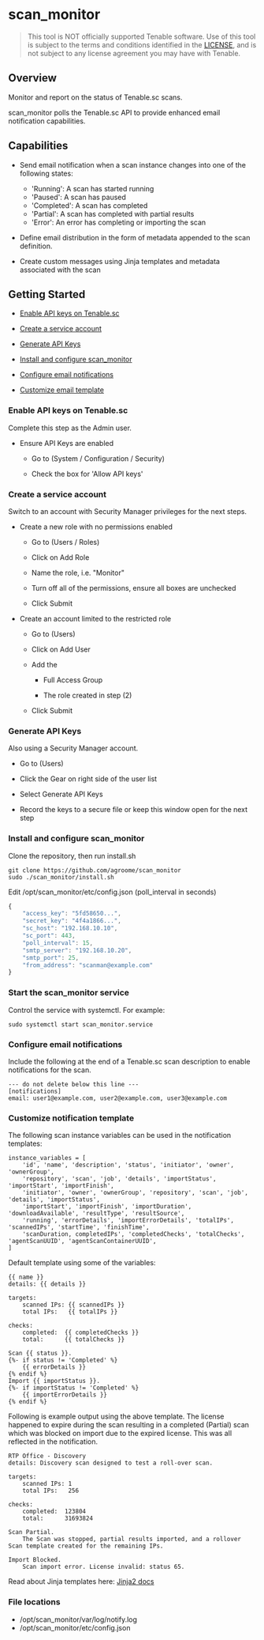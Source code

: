 # scan_monitor

> This tool is NOT officially supported Tenable software. Use of this tool is subject to the terms and conditions 
> identified in the [LICENSE](LICENSE),  and is not subject to any license agreement you may have with Tenable.

## Overview
Monitor and report on the status of Tenable.sc scans. 

scan_monitor polls the Tenable.sc API to provide enhanced email notification capabilities. 

## Capabilities

- Send email notification when a scan instance changes into one of the following states: 
  - 'Running': A scan has started running
  - 'Paused': A scan has paused 
  - 'Completed': A scan has completed
  - 'Partial': A scan has completed with partial results
  - 'Error': An error has completing or importing the scan
 
- Define email distribution in the form of metadata appended to the scan definition.

- Create custom messages using Jinja templates and metadata associated with the scan
 

## Getting Started

- [Enable API keys on Tenable.sc](#enable-api-keys-on-tenablesc)

- [Create a service account](#create-a-service-account)

- [Generate API Keys](#generate-api-keys)

- [Install and configure scan_monitor](#install-and-configure-scan_monitor)

- [Configure email notifications](#configure-email-notifications)

- [Customize email template](#configure-email-notifications)


### Enable API keys on Tenable.sc

Complete this step as the Admin user.

- Ensure API Keys are enabled

    - Go to (System / Configuration / Security)
    
    - Check the box for 'Allow API keys'
   
### Create a service account
Switch to an account with Security Manager privileges for the next steps.

- Create a new role with no permissions enabled 

    - Go to (Users / Roles)
    
    - Click on Add Role
    
    - Name the role, i.e. "Monitor"
    
    - Turn off all of the permissions, ensure all boxes are unchecked
    
    - Click Submit
    
- Create an account limited to the restricted role

    - Go to (Users)
    
    - Click on Add User
    
    - Add the 
        - Full Access Group 
        
        - The role created in step (2)
    
    - Click Submit
    
    
### Generate API Keys
Also using a Security Manager account.
 - Go to (Users)
    
 - Click the Gear on right side of the user list
    
 - Select Generate API Keys
    
 - Record the keys to a secure file or keep this window open for the next step

### Install and configure scan_monitor
Clone the repository, then run install.sh
```
git clone https://github.com/agroome/scan_monitor 
sudo ./scan_monitor/install.sh
```

Edit /opt/scan_monitor/etc/config.json (poll_interval in seconds)
```javascript
{
    "access_key": "5fd58650...",
    "secret_key": "4f4a1866...",
    "sc_host": "192.168.10.10",
    "sc_port": 443,
    "poll_interval": 15,
    "smtp_server": "192.168.10.20",
    "smtp_port": 25,
    "from_address": "scanman@example.com"
}
```

### Start the scan_monitor service
Control the service with systemctl. For example:
```
sudo systemctl start scan_monitor.service
```

### Configure email notifications 
Include the following at the end of a Tenable.sc scan description to enable notifications for the scan.

```
--- do not delete below this line ---
[notifications]
email: user1@example.com, user2@example.com, user3@example.com 
```

### Customize notification template
The following scan instance variables can be used in the notification templates:
```
instance_variables = [
    'id', 'name', 'description', 'status', 'initiator', 'owner', 'ownerGroup',
    'repository', 'scan', 'job', 'details', 'importStatus', 'importStart', 'importFinish',
    'initiator', 'owner', 'ownerGroup', 'repository', 'scan', 'job', 'details', 'importStatus',
    'importStart', 'importFinish', 'importDuration', 'downloadAvailable', 'resultType', 'resultSource',
    'running', 'errorDetails', 'importErrorDetails', 'totalIPs', 'scannedIPs', 'startTime', 'finishTime',
    'scanDuration, completedIPs', 'completedChecks', 'totalChecks', 'agentScanUUID', 'agentScanContainerUUID',
]
```

Default template using some of the variables:
```
{{ name }}
details: {{ details }}

targets:
    scanned IPs: {{ scannedIPs }}
    total IPs:   {{ totalIPs }}

checks:
    completed:  {{ completedChecks }}
    total:      {{ totalChecks }}

Scan {{ status }}.
{%- if status != 'Completed' %}
    {{ errorDetails }}
{% endif %}
Import {{ importStatus }}.
{%- if importStatus != 'Completed' %}
    {{ importErrorDetails }}
{% endif %}
```
Following is example output using the above template. The license happened to expire during the scan resulting 
in a completed (Partial) scan which was blocked on import due to the expired license. This was all reflected in the 
notification.
```
RTP Office - Discovery
details: Discovery scan designed to test a roll-over scan.

targets:
    scanned IPs: 1
    total IPs:   256

checks:
    completed:  123804
    total:      31693824

Scan Partial.
    The Scan was stopped, partial results imported, and a rollover Scan template created for the remaining IPs.

Import Blocked.
    Scan import error. License invalid: status 65.
```

Read about Jinja templates here: [Jinja2 docs](https://jinja2docs.readthedocs.io/)

### File locations
 - /opt/scan_monitor/var/log/notify.log
 - /opt/scan_monitor/etc/config.json


